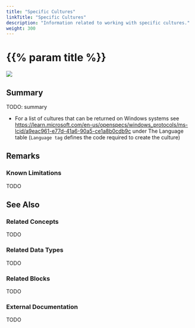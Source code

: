```yaml
---
title: "Specific Cultures"
linkTitle: "Specific Cultures"
description: "Information related to working with specific cultures."
weight: 300
---
```


# {{% param title %}}

<img src="/images/work-in-progress.jpg">

## Summary

TODO: summary

- For a list of cultures that can be returned on Windows systems see https://learn.microsoft.com/en-us/openspecs/windows_protocols/ms-lcid/a9eac961-e77d-41a6-90a5-ce1a8b0cdb9c under The Language table (`Language tag` defines the code required to create the culture)

## Remarks

### Known Limitations

TODO

## See Also

### Related Concepts

TODO

### Related Data Types

TODO

### Related Blocks

TODO

### External Documentation

TODO
